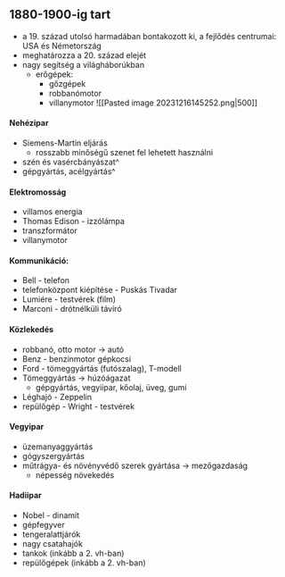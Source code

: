 ## 1880-1900-ig tart
- a 19. század utolsó harmadában bontakozott ki, a fejlődés centrumai: USA és Németország
- meghatározza a 20. század elejét
- nagy segítség a világháborúkban
	- erőgépek:
		- gőzgépek
		- robbanómotor
		- villanymotor
![[Pasted image 20231216145252.png|500]]
#### Nehézipar
- Siemens-Martin eljárás
	- rosszabb minőségű szenet fel lehetett használni
- szén és vasércbányászat^
- gépgyártás, acélgyártás^
#### Elektromosság
- villamos energia
- Thomas Edison - izzólámpa
- transzformátor
- villanymotor
#### Kommunikáció:
- Bell - telefon
- telefonközpont kiépítése - Puskás Tivadar
- Lumiére - testvérek (film)
- Marconi - drótnélküli távíró
#### Közlekedés
- robbanó, otto motor -> autó
- Benz - benzinmotor gépkocsi
- Ford - tömeggyártás (futószalag), T-modell
- Tömeggyártás -> húzóágazat
	- gépgyártás, vegyiipar, kőolaj, üveg, gumi
- Léghajó - Zeppelin
- repülőgép - Wright - testvérek
#### Vegyipar
- üzemanyaggyártás
- gógyszergyártás
- műtrágya- és növényvédő szerek gyártása -> mezőgazdaság
	- népesség növekedés
#### Hadiipar
- Nobel - dinamit
- gépfegyver
- tengeralattjárók
- nagy csatahajók
- tankok (inkább a 2. vh-ban)
- repülőgépek (inkább a 2. vh-ban)
